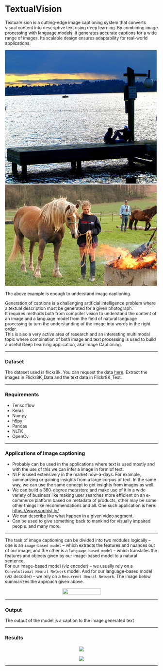 # TextualVision
TextualVision is a cutting-edge image captioning system that converts visual content into descriptive text using deep learning. By combining image processing with language models, it generates accurate captions for a wide range of images. Its scalable design ensures adaptability for real-world applications.



![image](https://github.com/Jeevana52/TextualVision/blob/main/Images/42637986_135a9786a6.jpg)                 ![image](https://github.com/Jeevana52/TextualVision/blob/main/Images/10815824_2997e03d76.jpg)



The above example is enough to understand image captioning.  

Generation of captions is a challenging artificial intelligence problem where a textual description must be generated for a given photograph.  
It requires methods both from computer vision to understand the content of an image and a language model from the field of natural language processing to turn the understanding of the image into words in the right order.  
This is also a very active area of research and an interesting multi modal topic where combination of both image and text processing is used to build a useful Deep Learning application, aka Image Captioning.    

---
### Dataset
The dataset used is flickr8k. You can request the data [here](https://www.kaggle.com/shadabhussain/flickr8k). Extract the images in Flickr8K_Data and the text data in Flickr8K_Text.

---
### Requirements
- Tensorflow
- Keras
- Numpy
- h5py
- Pandas
- NLTK
- OpenCv

---
### Applications of Image captioning
  - Probably can be used in the applications where text is used mostly and with the use of this we can infer a image in form of text.
  - NLP is used extensively in the market now-a-days. For example, summarizing or gaining insights from a large corpus of text. In the same way, we can use the same concept to get insights from images as well.
  - We can build a 360-degree metastore and make use of it in a wide variety of business like making user searches more efficient on an e-commerce platform based on metadata of products, other may be some other things like recommendations and all. One such application is here: https://www.sophist.io/
  - We can describe like what happen in a given video segment.
  - Can be used to give something back to mankind for visually impaired people.
 and many more.

---
The task of image captioning can be divided into two modules logically – one is an `image-based model` – which extracts the features and nuances out of our image, and the other is a `language-based model` – which translates the features and objects given by our image-based model to a natural sentence.    
For our image-based model (viz encoder) – we usually rely on a `Convolutional Neural Network` model. And for our language-based model (viz decoder) – we rely on a `Recurrent Neural Network`. The image below summarizes the approach given above.

<p align = 'center'>
  <img src = './Support/arch.png' width = '50%' height = '50%'>
</p>


---

### Output
The output of the model is a caption to the image generated text 

---
### Results
<p align = 'center'>
  <img src = '![Screenshot 2024-12-23 113429](https://github.com/user-attachments/assets/1849a0b5-698a-40fc-9c67-8248fb9877cf)
' align = 'center'>
</p>

<p align = 'center'>
  <img src = '![Screenshot 2024-12-23 115011](https://github.com/user-attachments/assets/1abd8e10-7555-4c05-82a1-309c39e7c5ba)
' align = 'center'>
</p>

---
